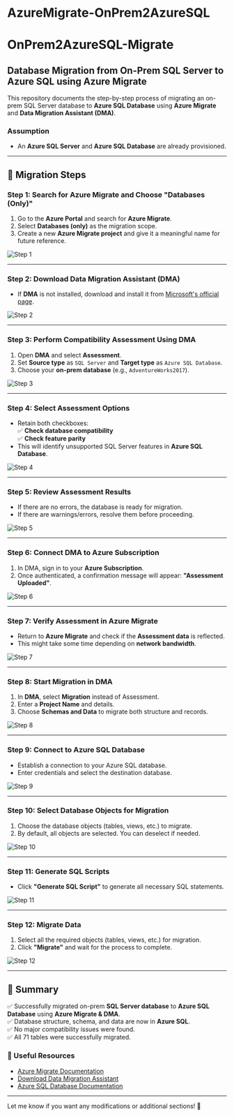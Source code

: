 # AzureMigrate-OnPrem2AzureSQL

# OnPrem2AzureSQL-Migrate  

## Database Migration from On-Prem SQL Server to Azure SQL using Azure Migrate  

This repository documents the step-by-step process of migrating an on-prem SQL Server database to **Azure SQL Database** using **Azure Migrate** and **Data Migration Assistant (DMA)**.  

### Assumption  
- An **Azure SQL Server** and **Azure SQL Database** are already provisioned.  

---

## 🚀 Migration Steps  

### Step 1: Search for Azure Migrate and Choose "Databases (Only)"  
1. Go to the **Azure Portal** and search for **Azure Migrate**.  
2. Select **Databases (only)** as the migration scope.  
3. Create a new **Azure Migrate project** and give it a meaningful name for future reference.  

![Step 1](images/step1.png)  

---

### Step 2: Download **Data Migration Assistant (DMA)**  
- If **DMA** is not installed, download and install it from [Microsoft's official page](https://www.microsoft.com/en-us/download/details.aspx?id=53595).  

![Step 2](images/step2.png)  

---

### Step 3: Perform Compatibility Assessment Using DMA  
1. Open **DMA** and select **Assessment**.  
2. Set **Source type** as `SQL Server` and **Target type** as `Azure SQL Database`.  
3. Choose your **on-prem database** (e.g., `AdventureWorks2017`).  

![Step 3](images/step3.png)  

---

### Step 4: Select Assessment Options  
- Retain both checkboxes:  
  ✅ **Check database compatibility**  
  ✅ **Check feature parity**  
- This will identify unsupported SQL Server features in **Azure SQL Database**.  

![Step 4](images/step4.png)  

---

### Step 5: Review Assessment Results  
- If there are no errors, the database is ready for migration.  
- If there are warnings/errors, resolve them before proceeding.  

![Step 5](images/step5.png)  

---

### Step 6: Connect DMA to Azure Subscription  
1. In DMA, sign in to your **Azure Subscription**.  
2. Once authenticated, a confirmation message will appear: **"Assessment Uploaded"**.  

![Step 6](images/step6.png)  

---

### Step 7: Verify Assessment in Azure Migrate  
- Return to **Azure Migrate** and check if the **Assessment data** is reflected.  
- This might take some time depending on **network bandwidth**.  

![Step 7](images/step7.png)  

---

### Step 8: Start Migration in DMA  
1. In **DMA**, select **Migration** instead of Assessment.  
2. Enter a **Project Name** and details.  
3. Choose **Schemas and Data** to migrate both structure and records.  

![Step 8](images/step8.png)  

---

### Step 9: Connect to Azure SQL Database  
- Establish a connection to your Azure SQL database.  
- Enter credentials and select the destination database.  

![Step 9](images/step9.png)  

---

### Step 10: Select Database Objects for Migration  
1. Choose the database objects (tables, views, etc.) to migrate.  
2. By default, all objects are selected. You can deselect if needed.  

![Step 10](images/step10.png)  

---

### Step 11: Generate SQL Scripts  
- Click **"Generate SQL Script"** to generate all necessary SQL statements.  

![Step 11](images/step11.png)  

---

### Step 12: Migrate Data  
1. Select all the required objects (tables, views, etc.) for migration.  
2. Click **"Migrate"** and wait for the process to complete.  

![Step 12](images/step12.png)  

---

## 🎯 Summary  
✅ Successfully migrated on-prem **SQL Server database** to **Azure SQL Database** using **Azure Migrate & DMA**.  
✅ Database structure, schema, and data are now in **Azure SQL**.  
✅ No major compatibility issues were found.  
✅ All 71 tables were successfully migrated.  

### 🔗 Useful Resources  
- [Azure Migrate Documentation](https://learn.microsoft.com/en-us/azure/migrate/migrate-overview)  
- [Download Data Migration Assistant](https://www.microsoft.com/en-us/download/details.aspx?id=53595)  
- [Azure SQL Database Documentation](https://learn.microsoft.com/en-us/azure/azure-sql/database/)  

---

Let me know if you want any modifications or additional sections! 🚀
